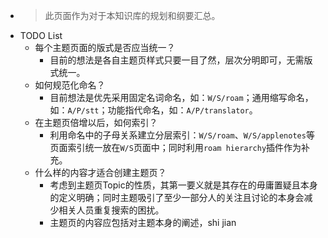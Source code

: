 - > 此页面作为对于本知识库的规划和纲要汇总。
- TODO List
    - 每个主题页面的版式是否应当统一？
        - 目前的想法是各自主题页样式只要一目了然，层次分明即可，无需版式统一。
    - 如何规范化命名？
        - 目前想法是优先采用固定名词命名，如：`W/S/roam`；通用缩写命名，如：`A/P/stt`；功能指代命名，如：`A/P/translator`。
    - 在主题页倍增以后，如何索引？
        - 利用命名中的子母关系建立分层索引：`W/S/roam`、`W/S/applenotes`等页面索引统一放在`W/S`页面中；同时利用`roam hierarchy`插件作为补充。
    - 什么样的内容才适合创建主题页？
        - 考虑到主题页Topic的性质，其第一要义就是其存在的毋庸置疑且本身的定义明确；同时主题吸引了至少一部分人的关注且讨论的本身会减少相关人员重复搜索的困扰。
        - 主题页的内容应包括对主题本身的阐述，shi jian
